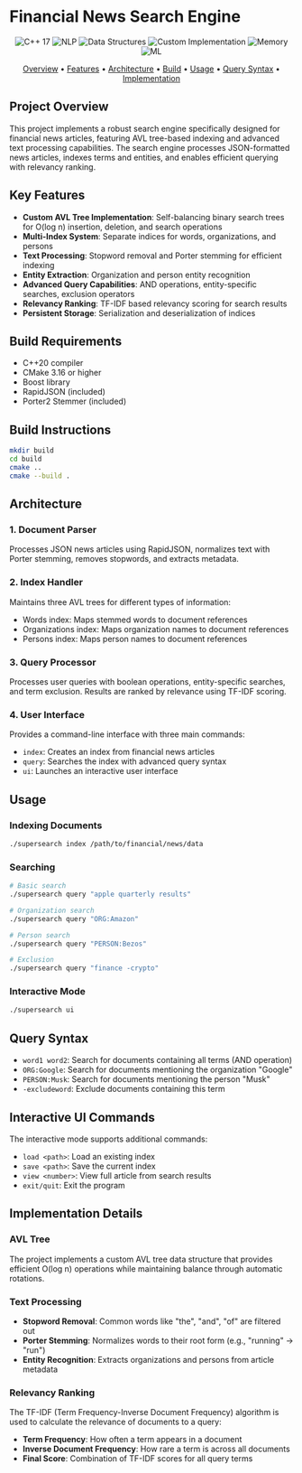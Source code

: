 # Financial News Search Engine

<div align="center">
  <img src="https://img.shields.io/badge/C++-17-blue.svg?style=flat&logo=c%2B%2B" alt="C++ 17"/>
  <img src="https://img.shields.io/badge/NLP-Document%20Search-orange.svg?style=flat" alt="NLP"/>
  <img src="https://img.shields.io/badge/Data%20Structures-AVL%20Trees-green.svg?style=flat" alt="Data Structures"/>
  <img src="https://img.shields.io/badge/Custom%20Implementation-red.svg?style=flat" alt="Custom Implementation"/>
  <img src="https://img.shields.io/badge/Memory-Dynamic%20Allocation-purple.svg?style=flat" alt="Memory"/>
  <img src="https://img.shields.io/badge/ML-Lexicon%20Based-blueviolet.svg?style=flat" alt="ML"/>
</div>

<p align="center">
  <a href="#project-overview">Overview</a> •
  <a href="#key-features">Features</a> •
  <a href="#architecture">Architecture</a> •
  <a href="#build-instructions">Build</a> •
  <a href="#usage">Usage</a> •
  <a href="#query-syntax">Query Syntax</a> •
  <a href="#implementation-details">Implementation</a>
</p>


## Project Overview

This project implements a robust search engine specifically designed for financial news articles, featuring AVL tree-based indexing and advanced text processing capabilities. The search engine processes JSON-formatted news articles, indexes terms and entities, and enables efficient querying with relevancy ranking.



## Key Features

- **Custom AVL Tree Implementation**: Self-balancing binary search trees for O(log n) insertion, deletion, and search operations
- **Multi-Index System**: Separate indices for words, organizations, and persons
- **Text Processing**: Stopword removal and Porter stemming for efficient indexing
- **Entity Extraction**: Organization and person entity recognition
- **Advanced Query Capabilities**: AND operations, entity-specific searches, exclusion operators
- **Relevancy Ranking**: TF-IDF based relevancy scoring for search results
- **Persistent Storage**: Serialization and deserialization of indices

## Build Requirements
- C++20 compiler
- CMake 3.16 or higher
- Boost library
- RapidJSON (included)
- Porter2 Stemmer (included)

## Build Instructions
```bash
mkdir build
cd build
cmake ..
cmake --build .
```

## Architecture

### 1. Document Parser
Processes JSON news articles using RapidJSON, normalizes text with Porter stemming, removes stopwords, and extracts metadata.

### 2. Index Handler
Maintains three AVL trees for different types of information:
- Words index: Maps stemmed words to document references
- Organizations index: Maps organization names to document references
- Persons index: Maps person names to document references

### 3. Query Processor
Processes user queries with boolean operations, entity-specific searches, and term exclusion. Results are ranked by relevance using TF-IDF scoring.

### 4. User Interface
Provides a command-line interface with three main commands:
- `index`: Creates an index from financial news articles
- `query`: Searches the index with advanced query syntax
- `ui`: Launches an interactive user interface

## Usage

### Indexing Documents
```bash
./supersearch index /path/to/financial/news/data
```

### Searching
```bash
# Basic search
./supersearch query "apple quarterly results"

# Organization search
./supersearch query "ORG:Amazon"

# Person search
./supersearch query "PERSON:Bezos"

# Exclusion
./supersearch query "finance -crypto"
```

### Interactive Mode
```bash
./supersearch ui
```

## Query Syntax

- `word1 word2`: Search for documents containing all terms (AND operation)
- `ORG:Google`: Search for documents mentioning the organization "Google"
- `PERSON:Musk`: Search for documents mentioning the person "Musk"
- `-excludeword`: Exclude documents containing this term

## Interactive UI Commands
The interactive mode supports additional commands:
- `load <path>`: Load an existing index
- `save <path>`: Save the current index
- `view <number>`: View full article from search results
- `exit/quit`: Exit the program

## Implementation Details

### AVL Tree
The project implements a custom AVL tree data structure that provides efficient O(log n) operations while maintaining balance through automatic rotations.


### Text Processing
- **Stopword Removal**: Common words like "the", "and", "of" are filtered out
- **Porter Stemming**: Normalizes words to their root form (e.g., "running" → "run")
- **Entity Recognition**: Extracts organizations and persons from article metadata

### Relevancy Ranking
The TF-IDF (Term Frequency-Inverse Document Frequency) algorithm is used to calculate the relevance of documents to a query:
- **Term Frequency**: How often a term appears in a document
- **Inverse Document Frequency**: How rare a term is across all documents
- **Final Score**: Combination of TF-IDF scores for all query terms

